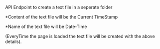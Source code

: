 API Endpoint to create a text file in a seperate folder

*Content of the text file will be the Current TimeStamp

*Name of the text file will be Date-Time

(EveryTime the page is loaded the text file will be created with the above details).